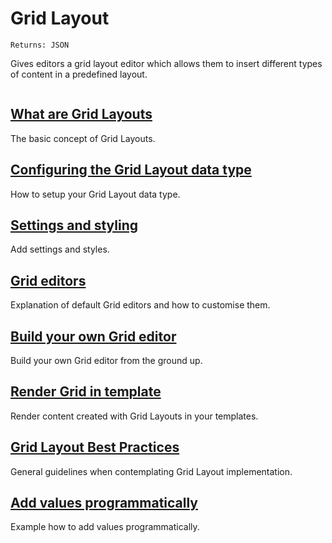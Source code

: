 # Grid Layout

`Returns: JSON`

Gives editors a grid layout editor which allows them to insert different types of content in a predefined layout.

<figure><img src="../../../../../../.gitbook/assets/editor.png" alt=""><figcaption></figcaption></figure>

## [What are Grid Layouts](what-are-grid-layouts.md)

The basic concept of Grid Layouts.

## [Configuring the Grid Layout data type](configuring-the-grid-layout-datatype.md)

How to setup your Grid Layout data type.

## [Settings and styling](settings-and-styles.md)

Add settings and styles.

## [Grid editors](grid-editors.md)

Explanation of default Grid editors and how to customise them.

## [Build your own Grid editor](build-your-own-editor.md)

Build your own Grid editor from the ground up.

## [Render Grid in template](render-grid-in-template.md)

Render content created with Grid Layouts in your templates.

## [Grid Layout Best Practices](grid-layout-best-practices.md)

General guidelines when contemplating Grid Layout implementation.

## [Add values programmatically](add-value-programmatically.md)

Example how to add values programmatically.
